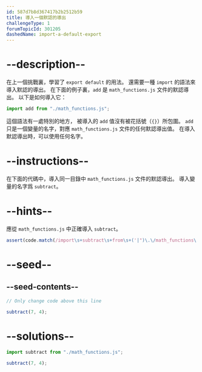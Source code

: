 ```yaml
---
id: 587d7b8d367417b2b2512b59
title: 導入一個默認的導出
challengeType: 1
forumTopicId: 301205
dashedName: import-a-default-export
---
```


# --description--

在上一個挑戰裏，學習了 `export default` 的用法。 還需要一種 `import` 的語法來導入默認的導出。 在下面的例子裏，`add` 是 `math_functions.js` 文件的默認導出。 以下是如何導入它：

```js
import add from "./math_functions.js";
```

這個語法有一處特別的地方， 被導入的 `add` 值沒有被花括號（`{}`）所包圍。 `add` 只是一個變量的名字，對應 `math_functions.js` 文件的任何默認導出值。 在導入默認導出時，可以使用任何名字。

# --instructions--

在下面的代碼中，導入同一目錄中 `math_functions.js` 文件的默認導出。 導入變量的名字爲 `subtract`。

# --hints--

應從 `math_functions.js` 中正確導入 `subtract`。

```js
assert(code.match(/import\s+subtract\s+from\s+('|")\.\/math_functions\.js\1/g));
```

# --seed--

## --seed-contents--

```js
// Only change code above this line

subtract(7, 4);
```

# --solutions--

```js
import subtract from "./math_functions.js";

subtract(7, 4);
```
